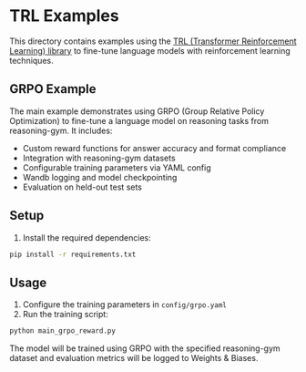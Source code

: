 # TRL Examples

This directory contains examples using the [TRL (Transformer Reinforcement Learning) library](https://github.com/huggingface/trl) to fine-tune language models with reinforcement learning techniques.

## GRPO Example

The main example demonstrates using GRPO (Group Relative Policy Optimization) to fine-tune a language model on reasoning tasks from reasoning-gym. It includes:

- Custom reward functions for answer accuracy and format compliance
- Integration with reasoning-gym datasets
- Configurable training parameters via YAML config
- Wandb logging and model checkpointing
- Evaluation on held-out test sets

## Setup

1. Install the required dependencies:

```bash
pip install -r requirements.txt
```

## Usage

1. Configure the training parameters in `config/grpo.yaml`
2. Run the training script:

```bash
python main_grpo_reward.py
```

The model will be trained using GRPO with the specified reasoning-gym dataset and evaluation metrics will be logged to Weights & Biases.
